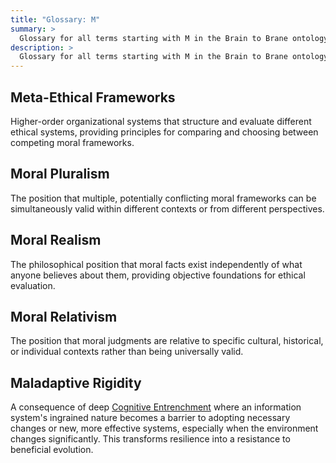 ```yaml
---
title: "Glossary: M"
summary: >
  Glossary for all terms starting with M in the Brain to Brane ontology framework
description: >
  Glossary for all terms starting with M in the Brain to Brane ontology framework
---
```


## Meta-Ethical Frameworks

Higher-order organizational systems that structure and evaluate different ethical systems, providing principles for comparing and choosing between competing moral frameworks.

## Moral Pluralism

The position that multiple, potentially conflicting moral frameworks can be simultaneously valid within different contexts or from different perspectives.

## Moral Realism

The philosophical position that moral facts exist independently of what anyone believes about them, providing objective foundations for ethical evaluation.

## Moral Relativism

The position that moral judgments are relative to specific cultural, historical, or individual contexts rather than being universally valid.

## Maladaptive Rigidity

A consequence of deep [Cognitive Entrenchment](C.md#cognitive-entrenchment) where an information system's ingrained nature becomes a barrier to adopting necessary changes or new, more effective systems, especially when the environment changes significantly. This transforms resilience into a resistance to beneficial evolution.
